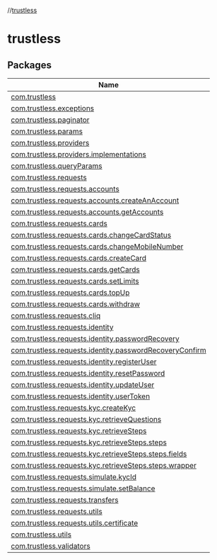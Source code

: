 //[trustless](index.md)

# trustless

## Packages

| Name |
|---|
| [com.trustless](trustless/com.trustless/index.md) |
| [com.trustless.exceptions](trustless/com.trustless.exceptions/index.md) |
| [com.trustless.paginator](trustless/com.trustless.paginator/index.md) |
| [com.trustless.params](trustless/com.trustless.params/index.md) |
| [com.trustless.providers](trustless/com.trustless.providers/index.md) |
| [com.trustless.providers.implementations](trustless/com.trustless.providers.implementations/index.md) |
| [com.trustless.queryParams](trustless/com.trustless.queryParams/index.md) |
| [com.trustless.requests](trustless/com.trustless.requests/index.md) |
| [com.trustless.requests.accounts](trustless/com.trustless.requests.accounts/index.md) |
| [com.trustless.requests.accounts.createAnAccount](trustless/com.trustless.requests.accounts.createAnAccount/index.md) |
| [com.trustless.requests.accounts.getAccounts](trustless/com.trustless.requests.accounts.getAccounts/index.md) |
| [com.trustless.requests.cards](trustless/com.trustless.requests.cards/index.md) |
| [com.trustless.requests.cards.changeCardStatus](trustless/com.trustless.requests.cards.changeCardStatus/index.md) |
| [com.trustless.requests.cards.changeMobileNumber](trustless/com.trustless.requests.cards.changeMobileNumber/index.md) |
| [com.trustless.requests.cards.createCard](trustless/com.trustless.requests.cards.createCard/index.md) |
| [com.trustless.requests.cards.getCards](trustless/com.trustless.requests.cards.getCards/index.md) |
| [com.trustless.requests.cards.setLimits](trustless/com.trustless.requests.cards.setLimits/index.md) |
| [com.trustless.requests.cards.topUp](trustless/com.trustless.requests.cards.topUp/index.md) |
| [com.trustless.requests.cards.withdraw](trustless/com.trustless.requests.cards.withdraw/index.md) |
| [com.trustless.requests.cliq](trustless/com.trustless.requests.cliq/index.md) |
| [com.trustless.requests.identity](trustless/com.trustless.requests.identity/index.md) |
| [com.trustless.requests.identity.passwordRecovery](trustless/com.trustless.requests.identity.passwordRecovery/index.md) |
| [com.trustless.requests.identity.passwordRecoveryConfirm](trustless/com.trustless.requests.identity.passwordRecoveryConfirm/index.md) |
| [com.trustless.requests.identity.registerUser](trustless/com.trustless.requests.identity.registerUser/index.md) |
| [com.trustless.requests.identity.resetPassword](trustless/com.trustless.requests.identity.resetPassword/index.md) |
| [com.trustless.requests.identity.updateUser](trustless/com.trustless.requests.identity.updateUser/index.md) |
| [com.trustless.requests.identity.userToken](trustless/com.trustless.requests.identity.userToken/index.md) |
| [com.trustless.requests.kyc.createKyc](trustless/com.trustless.requests.kyc.createKyc/index.md) |
| [com.trustless.requests.kyc.retrieveQuestions](trustless/com.trustless.requests.kyc.retrieveQuestions/index.md) |
| [com.trustless.requests.kyc.retrieveSteps](trustless/com.trustless.requests.kyc.retrieveSteps/index.md) |
| [com.trustless.requests.kyc.retrieveSteps.steps](trustless/com.trustless.requests.kyc.retrieveSteps.steps/index.md) |
| [com.trustless.requests.kyc.retrieveSteps.steps.fields](trustless/com.trustless.requests.kyc.retrieveSteps.steps.fields/index.md) |
| [com.trustless.requests.kyc.retrieveSteps.steps.wrapper](trustless/com.trustless.requests.kyc.retrieveSteps.steps.wrapper/index.md) |
| [com.trustless.requests.simulate.kycId](trustless/com.trustless.requests.simulate.kycId/index.md) |
| [com.trustless.requests.simulate.setBalance](trustless/com.trustless.requests.simulate.setBalance/index.md) |
| [com.trustless.requests.transfers](trustless/com.trustless.requests.transfers/index.md) |
| [com.trustless.requests.utils](trustless/com.trustless.requests.utils/index.md) |
| [com.trustless.requests.utils.certificate](trustless/com.trustless.requests.utils.certificate/index.md) |
| [com.trustless.utils](trustless/com.trustless.utils/index.md) |
| [com.trustless.validators](trustless/com.trustless.validators/index.md) |
